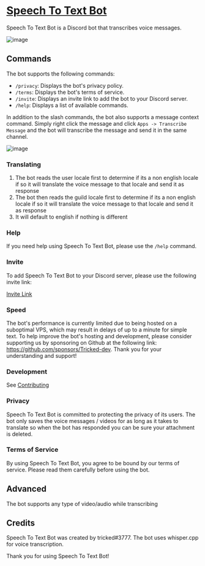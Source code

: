 # [Speech To Text Bot][invite]

Speech To Text Bot is a Discord bot that transcribes voice messages.

![image](https://user-images.githubusercontent.com/72335827/232255244-c36283ab-934b-4576-a98c-be3e4a96fea0.png)

## Commands

The bot supports the following commands:

- `/privacy`: Displays the bot's privacy policy.
- `/terms`: Displays the bot's terms of service.
- `/invite`: Displays an invite link to add the bot to your Discord server.
- `/help`: Displays a list of available commands.

In addition to the slash commands, the bot also supports a message context command. Simply right click the message and click `Apps -> Transcribe Message` and the bot will transcribe the message and send it in the same channel.

![image](https://user-images.githubusercontent.com/72335827/232306462-e4caab5e-aa54-4c60-b64f-fb2d24548838.png)

### Translating

1. The bot reads the user locale first to determine if its a non english locale if so it will translate the voice message to that locale and send it as response
2. The bot then reads the guild locale first to determine if its a non english locale if so it will translate the voice message to that locale and send it as response
3. It will default to english if nothing is different

### Help

If you need help using Speech To Text Bot, please use the `/help` command.

### Invite

To add Speech To Text Bot to your Discord server, please use the following invite link:

[Invite Link][invite]

### Speed

The bot's performance is currently limited due to being hosted on a suboptimal VPS, which may result in delays of up to a minute for simple text. To help improve the bot's hosting and development, please consider supporting us by sponsoring on Github at the following link: <https://github.com/sponsors/Tricked-dev>. Thank you for your understanding and support!

### Development

See [Contributing](./CONTRIBUTING.md)

### Privacy

Speech To Text Bot is committed to protecting the privacy of its users. The bot only saves the voice messages / videos for as long as it takes to translate so when the bot has responded you can be sure your attachment is deleted.

### Terms of Service

By using Speech To Text Bot, you agree to be bound by our terms of service. Please read them carefully before using the bot.

## Advanced

The bot supports any type of video/audio while transcribing

## Credits

Speech To Text Bot was created by tricked#3777. The bot uses whisper.cpp for voice transcription.

Thank you for using Speech To Text Bot!

[invite]: https://discord.com/oauth2/authorize?client_id=838065007971139594&scope=bot%20applications.commands&permissions=0
